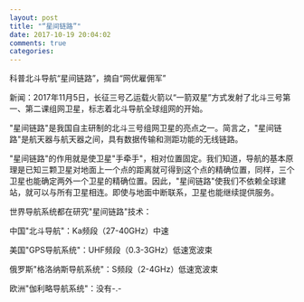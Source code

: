 ```yaml
---
layout: post
title: "“星间链路”"
date: 2017-10-19 20:04:02
comments: true
categories:
---
```


科普北斗导航“星间链路”，摘自“网优雇佣军”

新闻：2017年11月5日，长征三号乙运载火箭以“一箭双星”方式发射了北斗三号第一、第二课组网卫星，标志着北斗导航全球组网的开始。

"星间链路"是我国自主研制的北斗三号组网卫星的亮点之一。简言之，"星间链路"是航天器与航天器之间，具有数据传输和测距功能的无线链路。

"星间链路"的作用就是使卫星"手牵手"，相对位置固定。我们知道，导航的基本原理是已知三颗卫星对地面上一个点的距离就可得到这个点的精确位置，同样，三个卫星也能确定两外一个卫星的精确位置。因此，"星间链路"使我们不依赖全球建站，就可以与所有卫星相连。即使与地面中断联系，卫星也能继续提供服务。

世界导航系统都在研究"星间链路"技术：

中国"北斗导航"：Ka频段（27-40GHz）中速

美国"GPS导航系统"：UHF频段（0.3-3GHz）低速宽波束

俄罗斯"格洛纳斯导航系统"：S频段（2-4GHz）低速宽波束

欧洲"伽利略导航系统"：没有-.-